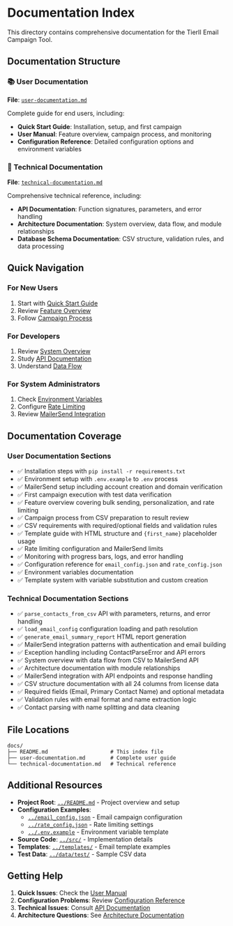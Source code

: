 # Documentation Index

This directory contains comprehensive documentation for the TierII Email Campaign Tool.

## Documentation Structure

### 📚 User Documentation
**File**: [`user-documentation.md`](./user-documentation.md)

Complete guide for end users, including:
- **Quick Start Guide**: Installation, setup, and first campaign
- **User Manual**: Feature overview, campaign process, and monitoring
- **Configuration Reference**: Detailed configuration options and environment variables

### 🔧 Technical Documentation  
**File**: [`technical-documentation.md`](./technical-documentation.md)

Comprehensive technical reference, including:
- **API Documentation**: Function signatures, parameters, and error handling
- **Architecture Documentation**: System overview, data flow, and module relationships
- **Database Schema Documentation**: CSV structure, validation rules, and data processing

## Quick Navigation

### For New Users
1. Start with [Quick Start Guide](./user-documentation.md#quick-start-guide)
2. Review [Feature Overview](./user-documentation.md#feature-overview)
3. Follow [Campaign Process](./user-documentation.md#campaign-process)

### For Developers
1. Review [System Overview](./technical-documentation.md#system-overview)
2. Study [API Documentation](./technical-documentation.md#api-documentation)
3. Understand [Data Flow](./technical-documentation.md#data-flow)

### For System Administrators
1. Check [Environment Variables](./user-documentation.md#environment-variables)
2. Configure [Rate Limiting](./user-documentation.md#rate-limiting)
3. Review [MailerSend Integration](./technical-documentation.md#mailersend-integration-architecture)

## Documentation Coverage

### User Documentation Sections
- ✅ Installation steps with `pip install -r requirements.txt`
- ✅ Environment setup with `.env.example` to `.env` process
- ✅ MailerSend setup including account creation and domain verification
- ✅ First campaign execution with test data verification
- ✅ Feature overview covering bulk sending, personalization, and rate limiting
- ✅ Campaign process from CSV preparation to result review
- ✅ CSV requirements with required/optional fields and validation rules
- ✅ Template guide with HTML structure and `{first_name}` placeholder usage
- ✅ Rate limiting configuration and MailerSend limits
- ✅ Monitoring with progress bars, logs, and error handling
- ✅ Configuration reference for `email_config.json` and `rate_config.json`
- ✅ Environment variables documentation
- ✅ Template system with variable substitution and custom creation

### Technical Documentation Sections
- ✅ `parse_contacts_from_csv` API with parameters, returns, and error handling
- ✅ `load_email_config` configuration loading and path resolution
- ✅ `generate_email_summary_report` HTML report generation
- ✅ MailerSend integration patterns with authentication and email building
- ✅ Exception handling including ContactParseError and API errors
- ✅ System overview with data flow from CSV to MailerSend API
- ✅ Architecture documentation with module relationships
- ✅ MailerSend integration with API endpoints and response handling
- ✅ CSV structure documentation with all 24 columns from license data
- ✅ Required fields (Email, Primary Contact Name) and optional metadata
- ✅ Validation rules with email format and name extraction logic
- ✅ Contact parsing with name splitting and data cleaning

## File Locations

```
docs/
├── README.md                    # This index file
├── user-documentation.md        # Complete user guide
└── technical-documentation.md   # Technical reference
```

## Additional Resources

- **Project Root**: [`../README.md`](../README.md) - Project overview and setup
- **Configuration Examples**: 
  - [`../email_config.json`](../email_config.json) - Email campaign configuration
  - [`../rate_config.json`](../rate_config.json) - Rate limiting settings
  - [`../.env.example`](../.env.example) - Environment variable template
- **Source Code**: [`../src/`](../src/) - Implementation details
- **Templates**: [`../templates/`](../templates/) - Email template examples
- **Test Data**: [`../data/test/`](../data/test/) - Sample CSV data

## Getting Help

1. **Quick Issues**: Check the [User Manual](./user-documentation.md#user-manual)
2. **Configuration Problems**: Review [Configuration Reference](./user-documentation.md#configuration-reference)
3. **Technical Issues**: Consult [API Documentation](./technical-documentation.md#api-documentation)
4. **Architecture Questions**: See [Architecture Documentation](./technical-documentation.md#architecture-documentation)